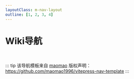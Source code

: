```yaml
---
layoutClass: m-nav-layout
outline: [1, 2, 3, 4]
---
```


<script setup>
import { NAV_DATA } from './data'
</script>
<style src="./index.scss"></style>

# Wiki导航

<MNavLinks v-for="{title, items} in NAV_DATA" :title="title" :items="items"/>

<br />

::: tip
该导航模板来自 [maomao](https://github.com/maomao1996) 版权声明：<https://github.com/maomao1996/vitepress-nav-template>
:::
